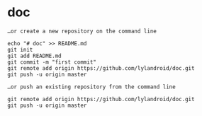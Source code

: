 
doc
======

    …or create a new repository on the command line

    echo "# doc" >> README.md
    git init
    git add README.md
    git commit -m "first commit"
    git remote add origin https://github.com/lylandroid/doc.git
    git push -u origin master

    …or push an existing repository from the command line

    git remote add origin https://github.com/lylandroid/doc.git
    git push -u origin master

